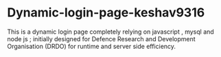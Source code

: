 # Dynamic-login-page-keshav9316
This is a dynamic login page completely relying on javascript , mysql and node js ; initially designed for Defence Research and Development Organisation (DRDO) for runtime and server side efficiency.
